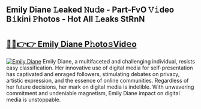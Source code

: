 ## Emily Diane 𝙻eaked 𝙽u𝚍e - Part-FvO 𝚅𝚒deo B𝚒kini 𝙿hotos - Hot All 𝙻eaks StRnN

# <h2><a href="http://ld0bvwc.urlbe.top/?page=Emily+Diane">🔗🔗👉👉 Emily Diane P𝚑oto𝚜Vid𝚎o</a></h2>

[![Emily Diane](https://i.imgur.com/eBuTRDB.gif)](http://ld0bvwc.urlbe.top/?page=Emily+Diane)
Emily Diane, a multifaceted and challenging individual, resists easy classification. Her innovative use of digital media for self-presentation has captivated and enraged followers, stimulating debates on privacy, artistic expression, and the essence of online communities. Regardless of her future decisions, her mark on digital media is indelible. With unwavering commitment and undeniable magnetism, Emily Diane impact on digital media is unstoppable.
